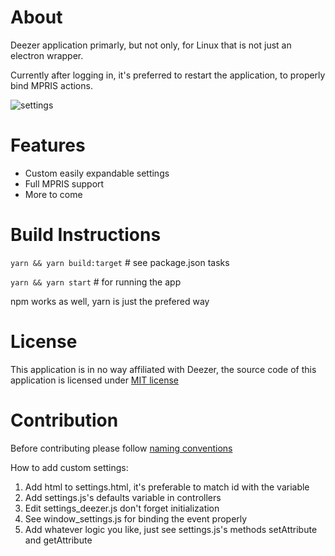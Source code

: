 # About

Deezer application primarly, but not only, for Linux that is not just an electron wrapper.

Currently after logging in, it's preferred to restart the application, to properly bind MPRIS actions.

![settings](https://user-images.githubusercontent.com/25201406/133940690-ce372bf5-7eab-45d6-b8a4-d3d998af3149.png)

# Features

- Custom easily expandable settings
- Full MPRIS support
- More to come

# Build Instructions

`yarn && yarn build:target` # see package.json tasks

`yarn && yarn start` # for running the app

npm works as well, yarn is just the prefered way

# License

This application is in no way affiliated with Deezer, the source code of this application is licensed under [MIT license](LICENSE)

# Contribution

Before contributing please follow [naming conventions](https://www.w3schools.com/js/js_conventions.asp)  

How to add custom settings:  
1. Add html to settings.html, it's preferable to match id with the variable
2. Add settings.js's defaults variable in controllers
3. Edit settings_deezer.js don't forget initialization 
4. See window_settings.js for binding the event properly
5. Add whatever logic you like, just see settings.js's methods setAttribute and getAttribute